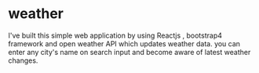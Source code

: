 # weather
I've built this simple web application by using Reactjs , bootstrap4  framework and open weather API which updates weather data.
you can enter any city's name on search input and become aware of latest weather changes.
